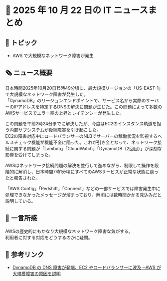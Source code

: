 # 📅 2025 年 10 月 22 日の IT ニュースまとめ

## 🧩 トピック

- AWS で大規模なネットワーク障害が発生

## 🗞️ ニュース概要

日本時間2025年10月20日15時49分頃に、最大規模リージョンの「US-EAST-1」で大規模なネットワーク障害が発生した。  
「DynamoDB」のリージョンエンドポイントで、サービス名から実際のサーバーのIPアドレスを特定するDNSの解決に問題が生じた。この問題によって多数のAWSサービスでエラー率の上昇とレイテンシーが発生した。  

この問題を午前2時24分までに解決したが、今度はEC2のインスタンス軌道を担う内部サブシステムが後続障害を引き起こした。  
EC2の障害対応中にロードバランサーのNLBでサーバーの稼働状況を監視するヘルスチェック機能が機能不全に陥った。これが引き金となって、ネットワーク接続に関する問題が「Lambda」「CloudWatch」「DynamoDB（2回目）」が深刻な影響を受けてしまった。

AWSはネットワーク接続問題の解決を並行して進めながら、制限して操作を段階的に解消し、日本時間7時1分頃にすべてのAWSサービスが正常な状態に戻ったと報告された。  

「AWS Config」「Redshift」「Connect」などの一部サービスでは障害発生中に処理できなかったメッセージが溜まっており、解消には数時間かかる見込みだと説明している。

## 🧠 一言所感

AWSの歴史的にもかなり大規模なネットワーク障害な気がする。  
利用者に対する対応をどうするのかに疑問。

## 🔗 参考リンク

- [DynamoDB の DNS 障害が発端、EC2 やロードバランサーに波及 ─AWS が大規模障害の原因を説明](https://it.impress.co.jp/articles/-/28514)
